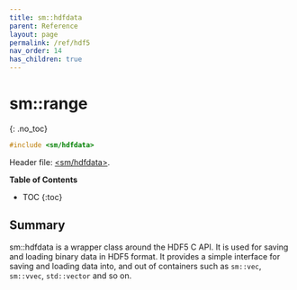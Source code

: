 ```yaml
---
title: sm::hdfdata
parent: Reference
layout: page
permalink: /ref/hdf5
nav_order: 14
has_children: true
---
```

# sm::range
{: .no_toc}

```c++
#include <sm/hdfdata>
```
Header file: [<sm/hdfdata>](https://github.com/sebsjames/maths/blob/main/sm/hdfdata).

**Table of Contents**

- TOC
{:toc}

## Summary

sm::hdfdata is a wrapper class around the HDF5 C API. It is used for
saving and loading binary data in HDF5 format. It provides a simple
interface for saving and loading data into, and out of containers such
as `sm::vec`, `sm::vvec`, `std::vector` and so on.